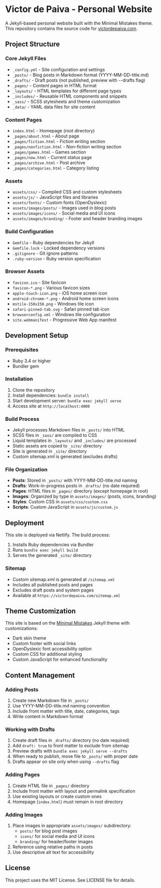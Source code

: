 # Victor de Paiva - Personal Website

A Jekyll-based personal website built with the Minimal Mistakes theme. This repository contains the source code for [victordepaiva.com](https://victordepaiva.com).

## Project Structure

### Core Jekyll Files
- `_config.yml` - Site configuration and settings
- `_posts/` - Blog posts in Markdown format (YYYY-MM-DD-title.md)
- `_drafts/` - Draft posts (not published, preview with --drafts flag)
- `_pages/` - Content pages in HTML format
- `_layouts/` - HTML templates for different page types
- `_includes/` - Reusable HTML components and snippets
- `_sass/` - SCSS stylesheets and theme customization
- `_data/` - YAML data files for site content

### Content Pages
- `index.html` - Homepage (root directory)
- `_pages/about.html` - About page
- `_pages/fiction.html` - Fiction writing section
- `_pages/nonfiction.html` - Non-fiction writing section
- `_pages/games.html` - Games section
- `_pages/now.html` - Current status page
- `_pages/archive.html` - Post archive
- `_pages/categories.html` - Category listing

### Assets
- `assets/css/` - Compiled CSS and custom stylesheets
- `assets/js/` - JavaScript files and libraries
- `assets/fonts/` - Custom fonts (OpenDyslexic)
- `assets/images/posts/` - Images used in blog posts
- `assets/images/icons/` - Social media and UI icons
- `assets/images/branding/` - Footer and header branding images

### Build Configuration
- `Gemfile` - Ruby dependencies for Jekyll
- `Gemfile.lock` - Locked dependency versions
- `.gitignore` - Git ignore patterns
- `.ruby-version` - Ruby version specification

### Browser Assets
- `favicon.ico` - Site favicon
- `favicon-*.png` - Various favicon sizes
- `apple-touch-icon.png` - iOS home screen icon
- `android-chrome-*.png` - Android home screen icons
- `mstile-150x150.png` - Windows tile icon
- `safari-pinned-tab.svg` - Safari pinned tab icon
- `browserconfig.xml` - Windows tile configuration
- `site.webmanifest` - Progressive Web App manifest

## Development Setup

### Prerequisites
- Ruby 3.4 or higher
- Bundler gem

### Installation
1. Clone the repository
2. Install dependencies: `bundle install`
3. Start development server: `bundle exec jekyll serve`
4. Access site at `http://localhost:4000`

### Build Process
- Jekyll processes Markdown files in `_posts/` into HTML
- SCSS files in `_sass/` are compiled to CSS
- Liquid templates in `_layouts/` and `_includes/` are processed
- Static assets are copied to `_site/` directory
- Site is generated in `_site/` directory
- Custom sitemap.xml is generated (excludes drafts)

### File Organization
- **Posts**: Stored in `_posts/` with YYYY-MM-DD-title.md naming
- **Drafts**: Work-in-progress posts in `_drafts/` (no date required)
- **Pages**: HTML files in `_pages/` directory (except homepage in root)
- **Images**: Organized by type in `assets/images/` (posts, icons, branding)
- **Styles**: Custom CSS in `assets/css/custom.css`
- **Scripts**: Custom JavaScript in `assets/js/custom.js`

## Deployment

This site is deployed via Netlify. The build process:
1. Installs Ruby dependencies via Bundler
2. Runs `bundle exec jekyll build`
3. Serves the generated `_site/` directory

### Sitemap
- Custom sitemap.xml is generated at `/sitemap.xml`
- Includes all published posts and pages
- Excludes draft posts and system pages
- Available at `https://victordepaiva.com/sitemap.xml`

## Theme Customization

This site is based on the [Minimal Mistakes](https://github.com/mmistakes/minimal-mistakes) Jekyll theme with customizations:
- Dark skin theme
- Custom footer with social links
- OpenDyslexic font accessibility option
- Custom CSS for additional styling
- Custom JavaScript for enhanced functionality

## Content Management

### Adding Posts
1. Create new Markdown file in `_posts/`
2. Use YYYY-MM-DD-title.md naming convention
3. Include front matter with title, date, categories, tags
4. Write content in Markdown format

### Working with Drafts
1. Create draft files in `_drafts/` directory (no date required)
2. Add `draft: true` to front matter to exclude from sitemap
3. Preview drafts with `bundle exec jekyll serve --drafts`
4. When ready to publish, move file to `_posts/` with proper date
5. Drafts appear on site only when using `--drafts` flag

### Adding Pages
1. Create HTML file in `_pages/` directory
2. Include front matter with layout and permalink specification
3. Use existing layouts or create custom ones
4. Homepage (`index.html`) must remain in root directory

### Adding Images
1. Place images in appropriate `assets/images/` subdirectory:
   - `posts/` for blog post images
   - `icons/` for social media and UI icons
   - `branding/` for header/footer images
2. Reference using relative paths in posts
3. Use descriptive alt text for accessibility

## License

This project uses the MIT License. See LICENSE file for details.

